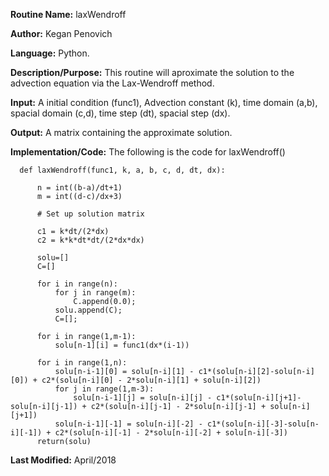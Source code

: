 **Routine Name:**           laxWendroff

**Author:** Kegan Penovich

**Language:** Python.

**Description/Purpose:** This routine will aproximate the solution to the advection equation via the Lax-Wendroff method.

**Input:** A initial condition (func1), Advection constant (k), time domain (a,b), spacial domain (c,d), time step (dt), spacial step (dx).

**Output:** A matrix containing the approximate solution. 

**Implementation/Code:** The following is the code for laxWendroff()

      def laxWendroff(func1, k, a, b, c, d, dt, dx):

          n = int((b-a)/dt+1)
          m = int((d-c)/dx+3)

          # Set up solution matrix

          c1 = k*dt/(2*dx)
          c2 = k*k*dt*dt/(2*dx*dx)

          solu=[]
          C=[]

          for i in range(n):
              for j in range(m):
                  C.append(0.0);
              solu.append(C);    
              C=[];

          for i in range(1,m-1):
              solu[n-1][i] = func1(dx*(i-1))

          for i in range(1,n):
              solu[n-i-1][0] = solu[n-i][1] - c1*(solu[n-i][2]-solu[n-i][0]) + c2*(solu[n-i][0] - 2*solu[n-i][1] + solu[n-i][2])
              for j in range(1,m-3):
                  solu[n-i-1][j] = solu[n-i][j] - c1*(solu[n-i][j+1]-solu[n-i][j-1]) + c2*(solu[n-i][j-1] - 2*solu[n-i][j-1] + solu[n-i][j+1])                 
              solu[n-i-1][-1] = solu[n-i][-2] - c1*(solu[n-i][-3]-solu[n-i][-1]) + c2*(solu[n-i][-1] - 2*solu[n-i][-2] + solu[n-i][-3])
          return(solu)

**Last Modified:** April/2018
